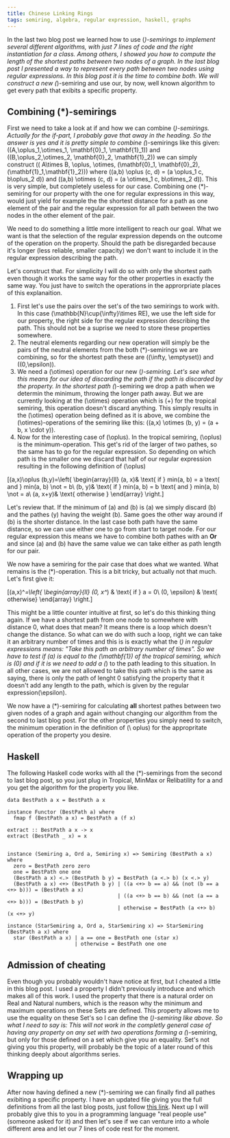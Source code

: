 ```yaml
---
title: Chinese Linking Rings
tags: semiring, algebra, regular expression, haskell, graphs
---
```


In the last two blog post we learned how to use \(*\)-semirings to implement several different algorithms, with just 7 lines of code and the right instantiation for a class. Among others, I showed you how to compute the length of the shortest paths between two nodes of a graph. In the last blog post I presented a way to represent every path between two nodes using regular expressions. In this blog post it is the time to combine both. We will construct a new \(*\)-semiring and use our, by now, well known algorithm to get every path that exibits a specific property.

<!--more-->

## Combining \(*\)-semirings

First we need to take a look at if and how we can combine \(*\)-semirings. Actually for the if-part, I probably gave that away in the heading. So the answer is yes and it is pretty simple to combine \(*\)-semirings like this given: \((A,\oplus_1,\otimes_1, \mathbf{0}_1, \mathbf{1}_1)\) and \((B,\oplus_2,\otimes_2, \mathbf{0}_2, \mathbf{1}_2)\) we can simply construct \(( A\times B, \oplus, \otimes, (\mathbf{0}_1, \mathbf{0}_2), (\mathbf{1}_1,\mathbf{1}_2))\) where \((a,b) \oplus (c, d) = (a \oplus_1 c, b\oplus_2 d)\) and \((a,b) \otimes (c, d) = (a \otimes_1 c, b\otimes_2 d)\). This is very simple, but completely useless for our case. Combining one \(*\)-semiring for our property with the one for regular expressions in this way, would just yield for example the the shortest distance for a path as one element of the pair and the regular expression for all path between the two nodes in the other element of the pair. 

We need to do something a little more intelligent to reach our goal. What we want is that the selection of the regular expression depends on the outcome of the operation on the property. Should the path be disregarded because it's longer (less reliable, smaller capacity) we don't want to include it in the regular expression describing the path. 

Let's construct that. For simplicity I will do so with only the shortest path even though it works the same way for the other properties in exactly the same way. You just have to switch the operations in the approrpriate places of this explanaition.

1. First let's use the pairs over the set's of the two semirings to work with. In this case \(\mathbb{N}\cup\{\infty\}\times RE\), we use the left side for our property, the right side for the regular expression describing the path. This should not be a suprise we need to store these properties somewhere. 
2. The neutral elements regarding our new operation will simply be the pairs of the neutral elements from the both \(*\)-semirings we are combining, so for the shortest path these are \((\infty, \emptyset)\) and \((0,\epsilon)\). 
3. We need a \(\otimes\) operation for our new \(*\)-semiring. Let's see what this means for our idea of discarding the path if the path is discarded by the property. In the shortest path \(*\)-semiring we drop a path when we determin the minimum, throwing the longer path away. But we are currently looking at the \(\otimes\) operation which is \(+\) for the tropical semiring, this operation doesn't discard anything. This simply results in the \(\otimes\) operation being defined as it is above, we combine the \(\otimes\)-operations of the semiring like this: \((a,x) \otimes (b, y) = (a + b, x \cdot y)\).
4. Now for the interesting case of \(\oplus\). In the tropical semiring, \(\oplus\) is the minimum-operation. This get's rid of the larger of two pathes, so the same has to go for the regular expression. So depending on which path is the smaller one we discard that half of our regular expression resulting in the following definition of \(\oplus\)

\[(a,x)\oplus (b,y)=\left\{
\begin{array}{ll}
(a, x)& \text{ if } min(a, b) = a \text{ and } min(a, b) \not = b\\
(b, y)& \text{ if } min(a, b) = b \text{ and } min(a, b) \not = a\\
(a, x+y)& \text{ otherwise }
\end{array}
\right.\]

Let's review that. If the minimum of \(a\) and \(b\) is \(a\) we simply discard \(b\) and the pathes \(y\) having the weight \(b\). Same goes the other way around if \(b\) is the shorter distance. In the last case both path have the same distance, so we can use either one to go from start to target node. For our regular expression this means we have to combine both pathes with an **Or** and since \(a\) and \(b\) have the same value we can take either as path length for our pair. 

We now have a semiring for the pair case that does what we wanted. What remains is the \(*\)-operation. This is a bit tricky, but actually not that much. Let's first give it: 

\[(a,x)^*=\left\{
\begin{array}{ll}
(0, x^*) & \text{ if } a = 0\\
(0, \epsilon) & \text{ otherwise}
\end{array}
\right.\]

This might be a little counter intuitive at first, so let's do this thinking thing again. If we have a shortest path from one node to somewhere with distance 0, what does that mean? It means there is a loop which doesn't change the distance. So what can we do with such a loop, right we can take it an arbitrary number of times and this is is exactly what the \(*\) in regular expressions means: "Take this path an arbitrary number of times". So we have to test if \(a\) is equal to the \(\mathbf{1}\) of the tropical semiring, which is \(0\) and if it is we need to add a \(*\) to the path leading to this situation. In all other cases, we are not allowed to take this path which is the same as saying, there is only the path of lenght 0 satisfying the property that it doesn't add any length to the path, which is given by the regular expression\(\epsilon\). 

We now have a \(*\)-semiring for calculating **all** shortest pathes between two given nodes of a graph and again without changing our algorithm from the second to last blog post. For the other properties you simply need to switch, the minimum operation in the definition of \(\ oplus\) for the appropritate operation of the property you desire.  

## Haskell

The following Haskell code works with all the \(*\)-semirings from the second to last blog post, so you just plug in <span class="tt">Tropical</span>, <span class="tt">MinMax</span> or <span class="tt">Relibatility</span> for <span class="tt">a</span> and you get the algorithm for the property you like. 

~~~~ {.haskell}
data BestPath a x = BestPath a x

instance Functor (BestPath a) where
  fmap f (BestPath a x) = BestPath a (f x)
  
extract :: BestPath a x -> x
extract (BestPath _ x) = x


instance (Semiring a, Ord a, Semiring x) => Semiring (BestPath a x) where
  zero = BestPath zero zero
  one = BestPath one one
  (BestPath a x) <.> (BestPath b y) = BestPath (a <.> b) (x <.> y)
  (BestPath a x) <+> (BestPath b y) | ((a <+> b == a) && (not (b == a <+> b))) = (BestPath a x) 
                                    | ((a <+> b == b) && (not (a == a <+> b))) = (BestPath b y)
                                    | otherwise = BestPath (a <+> b) (x <+> y)
  
instance (StarSemiring a, Ord a, StarSemiring x) => StarSemiring (BestPath a x) where
  star (BestPath a x) | a == one = BestPath one (star x)
                      | otherwise = BestPath one one
~~~~

## Admission of cheating

Even though you probably wouldn't have notice at first, but I cheated a little in this blog post. I used a property I didn't previously introduce and which makes all of this work. I used the property that there is a natural order on Real and Natural numbers, which is the reason why the minimum and maximum operations on these Sets are defined. This property allows me to use the equality on these Set's so I can define the \(*\)-semiring like above. So what I need to say is: This will not work in the completly general case of having any property on any set with two operations forming a \(*\)-semiring, but only for those defined on a set which give you an equality. Set's not giving you this property, will probably be the topic of a later round of this thinking deeply about algorithms series.

## Wrapping up

After now having defined a new \(*\)-semiring we can finally find all pathes exibiting a specific property. I have an updated file giving you the full definitions from all the last blog posts, just follow [this link](/assets/documents/Semiring.hs). Next up I will probably give this to you in a programming language "real people use" (someone asked for it) and then let's see if we can venture into a whole different area and let our 7 lines of code rest for the moment.
